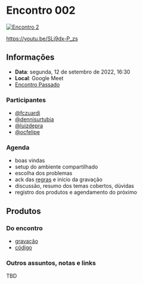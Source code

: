 # Encontro 002

[![Encontro 2](http://img.youtube.com/vi/SLj9dx-P_zs/0.jpg)](https://youtu.be/SLj9dx-P_zs "Youtube: Encontro 2")

https://youtu.be/SLj9dx-P_zs

## Informações
- **Data**: segunda, 12 de setembro de 2022, 16:30
- **Local**: Google Meet
- [Encontro Passado](2022-08-29.md)

### Participantes
- [@fczuardi](https://github.com/fczuardi)
- [@dennisurtubia](https://github.com/dennisurtubia)
- [@luizdepra](https://github.com/luizdepra)
- [@ocfelipe](https://github.com/ocfelipe)

### Agenda
- boas vindas
-  setup do ambiente compartilhado
- escolha dos problemas
- ack das [regras](README.md#regras) e início da gravação
- discussão, resumo dos temas cobertos, dúvidas
- registro dos produtos e agendamento do próximo

## Produtos

### Do encontro
- [gravação](https://youtu.be/SLj9dx-P_zs)
- [código](./encontro2)

### Outros assuntos, notas e links
TBD
